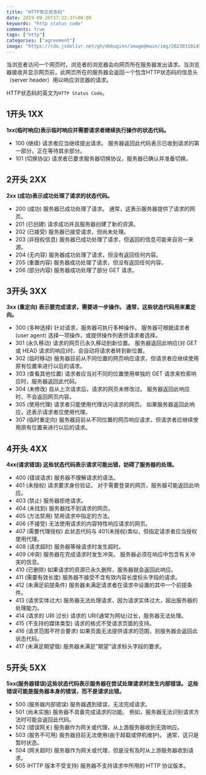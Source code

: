 ```yaml
---
title: "HTTP常见状态码"
date: 2019-09-26T17:22:37+08:00
keywords: "http status code"
comments: true
tags: ["http"]
categories: ["agreement"]
image: "https://cdn.jsdelivr.net/gh/debuginn/image@main/img/202303181451617.jpeg"
---
```


当浏览者访问一个网页时，浏览者的浏览器会向网页所在服务器发出请求。当浏览器接收并显示网页前，此网页所在的服务器会返回一个包含HTTP状态码的信息头（server header）用以响应浏览器的请求。

HTTP状态码的英文为`HTTP Status Code`。

## 1开头 1XX

**1xx(临时响应)表示临时响应并需要请求者继续执行操作的状态代码。**

- 100 (继续) 请求者应当继续提出请求。 服务器返回此代码表示已收到请求的第一部分，正在等待其余部分。 
- 101 (切换协议) 请求者已要求服务器切换协议，服务器已确认并准备切换。

## 2开头 2XX

**2xx (成功)表示成功处理了请求的状态代码。**

- 200 (成功) 服务器已成功处理了请求。 通常，这表示服务器提供了请求的网页。 
- 201 (已创建) 请求成功并且服务器创建了新的资源。 
- 202 (已接受) 服务器已接受请求，但尚未处理。 
- 203 (非授权信息) 服务器已成功处理了请求，但返回的信息可能来自另一来源。 
- 204 (无内容) 服务器成功处理了请求，但没有返回任何内容。 
- 205 (重置内容) 服务器成功处理了请求，但没有返回任何内容。 
- 206 (部分内容) 服务器成功处理了部分 GET 请求。

## 3开头 3XX

**3xx (重定向) 表示要完成请求，需要进一步操作。 通常，这些状态代码用来重定向。**

- 300 (多种选择) 针对请求，服务器可执行多种操作。 服务器可根据请求者 (user agent) 选择一项操作，或提供操作列表供请求者选择。
- 301 (永久移动) 请求的网页已永久移动到新位置。 服务器返回此响应(对 GET 或 HEAD 请求的响应)时，会自动将请求者转到新位置。 
- 302 (临时移动) 服务器目前从不同位置的网页响应请求，但请求者应继续使用原有位置来进行以后的请求。 
- 303 (查看其他位置) 请求者应当对不同的位置使用单独的 GET 请求来检索响应时，服务器返回此代码。 
- 304 (未修改) 自从上次请求后，请求的网页未修改过。 服务器返回此响应时，不会返回网页内容。 
- 305 (使用代理) 请求者只能使用代理访问请求的网页。 如果服务器返回此响应，还表示请求者应使用代理。 
- 307 (临时重定向) 服务器目前从不同位置的网页响应请求，但请求者应继续使用原有位置来进行以后的请求。

## 4开头 4XX

**4xx(请求错误) 这些状态代码表示请求可能出错，妨碍了服务器的处理。**

- 400 (错误请求) 服务器不理解请求的语法。 
- 401 (未授权) 请求要求身份验证。 对于需要登录的网页，服务器可能返回此响应。 
- 403 (禁止) 服务器拒绝请求。 
- 404 (未找到) 服务器找不到请求的网页。 
- 405 (方法禁用) 禁用请求中指定的方法。 
- 406 (不接受) 无法使用请求的内容特性响应请求的网页。 
- 407 (需要代理授权) 此状态代码与 401(未授权)类似，但指定请求者应当授权使用代理。 
- 408 (请求超时) 服务器等候请求时发生超时。 
- 409 (冲突) 服务器在完成请求时发生冲突。 服务器必须在响应中包含有关冲突的信息。 
- 410 (已删除) 如果请求的资源已永久删除，服务器就会返回此响应。 
- 411 (需要有效长度) 服务器不接受不含有效内容长度标头字段的请求。 
- 412 (未满足前提条件) 服务器未满足请求者在请求中设置的其中一个前提条件。 
- 413 (请求实体过大) 服务器无法处理请求，因为请求实体过大，超出服务器的处理能力。 
- 414 (请求的 URI 过长) 请求的 URI(通常为网址)过长，服务器无法处理。 
- 415 (不支持的媒体类型) 请求的格式不受请求页面的支持。 
- 416 (请求范围不符合要求) 如果页面无法提供请求的范围，则服务器会返回此状态代码。 
- 417 (未满足期望值) 服务器未满足"期望"请求标头字段的要求。

## 5开头 5XX

**5xx(服务器错误)这些状态代码表示服务器在尝试处理请求时发生内部错误。 这些错误可能是服务器本身的错误，而不是请求出错。**

- 500 (服务器内部错误) 服务器遇到错误，无法完成请求。 
- 501 (尚未实施) 服务器不具备完成请求的功能。 例如，服务器无法识别请求方法时可能会返回此代码。 
- 502 (错误网关) 服务器作为网关或代理，从上游服务器收到无效响应。 
- 503 (服务不可用) 服务器目前无法使用(由于超载或停机维护)。 通常，这只是暂时状态。 
- 504 (网关超时) 服务器作为网关或代理，但是没有及时从上游服务器收到请求。 
- 505 (HTTP 版本不受支持) 服务器不支持请求中所用的 HTTP 协议版本。